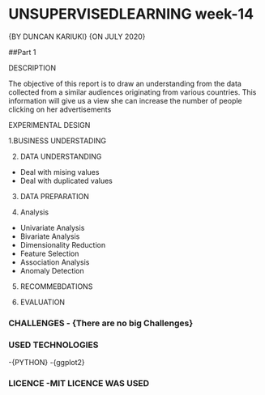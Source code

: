 # UNSUPERVISEDLEARNING week-14

{BY DUNCAN KARIUKI} {ON JULY 2020}

##Part 1

DESCRIPTION

The objective of this report is to draw an understanding from the data collected from a similar audiences originating from various countries. This information will give us a view she can increase the number of people clicking on her advertisements  
  
EXPERIMENTAL DESIGN

1.BUSINESS UNDERSTADING


2. DATA UNDERSTANDING

*   Deal with mising values
*   Deal with duplicated values

3. DATA PREPARATION

4. Analysis
*   Univariate Analysis
*   Bivariate Analysis
*   Dimensionality Reduction
*   Feature Selection
*   Association Analysis
*   Anomaly Detection

5. RECOMMEBDATIONS

6. EVALUATION

 
### CHALLENGES - {There are no big Challenges}

### USED TECHNOLOGIES

-{PYTHON} -{ggplot2} 

### LICENCE -MIT LICENCE WAS USED
